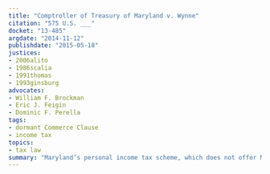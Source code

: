 ```yaml
---
title: "Comptroller of Treasury of Maryland v. Wynne"
citation: "575 U.S. ___"
docket: "13-485"
argdate: "2014-11-12"
publishdate: "2015-05-18"
justices:
- 2006alito
- 1986scalia
- 1991thomas
- 1993ginsburg
advocates:
- William F. Brockman
- Eric J. Feigin
- Dominic F. Perella
tags:
- dormant Commerce Clause
- income tax
topics:
- tax law
summary: "Maryland’s personal income tax scheme, which does not offer Maryland residents a full credit against the income taxes that they pay to other States, violates the dormant Commerce Clause."
---
```


